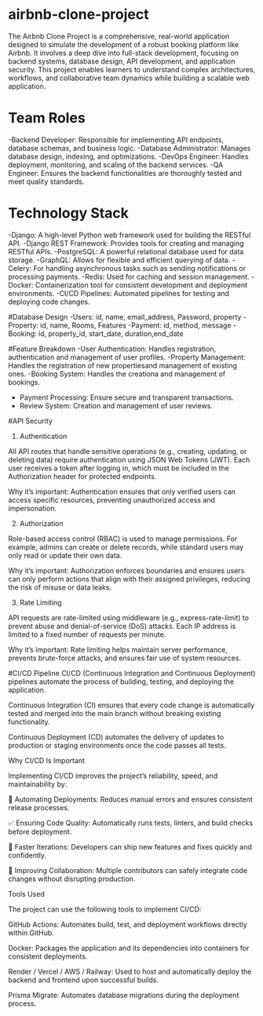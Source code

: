 # airbnb-clone-project
The Airbnb Clone Project is a comprehensive, real-world application designed to simulate the development of a robust booking platform like Airbnb. It involves a deep dive into full-stack development, focusing on backend systems, database design, API development, and application security. This project enables learners to understand complex architectures, workflows, and collaborative team dynamics while building a scalable web application.

# Team Roles
-Backend Developer: Responsible for implementing API endpoints, database schemas, and business logic.
-Database Administrator: Manages database design, indexing, and optimizations.
-DevOps Engineer: Handles deployment, monitoring, and scaling of the backend services.
-QA Engineer: Ensures the backend functionalities are thoroughly tested and meet quality standards.

# Technology Stack
-Django: A high-level Python web framework used for building the RESTful API.
-Django REST Framework: Provides tools for creating and managing RESTful APIs.
-PostgreSQL: A powerful relational database used for data storage.
-GraphQL: Allows for flexible and efficient querying of data.
-Celery: For handling asynchronous tasks such as sending notifications or processing payments.
-Redis: Used for caching and session management.
-Docker: Containerization tool for consistent development and deployment environments.
-CI/CD Pipelines: Automated pipelines for testing and deploying code changes.

#Database Design
-Users: id, name, email_address, Password, property
-Property: id, name, Rooms, Features
-Payment: id, method, message
-Booking: id, property_id, start_date, duration,end_date

#Feature Breakdown
-User Authentication: Handles registration, authentication and management of user profiles.
-Property Management: Handles the registration of new propertiesand management of existing ones.
-Booking System: Handles the creationa and management of bookings.
- Payment Processing: Ensure secure and transparent transactions.
- Review System: Creation and management of user reviews.

#API Security
1. Authentication

All API routes that handle sensitive operations (e.g., creating, updating, or deleting data) require authentication using JSON Web Tokens (JWT).
Each user receives a token after logging in, which must be included in the Authorization header for protected endpoints.

Why it’s important:
Authentication ensures that only verified users can access specific resources, preventing unauthorized access and impersonation.

2. Authorization

Role-based access control (RBAC) is used to manage permissions.
For example, admins can create or delete records, while standard users may only read or update their own data.

Why it’s important:
Authorization enforces boundaries and ensures users can only perform actions that align with their assigned privileges, reducing the risk of misuse or data leaks.

3. Rate Limiting

API requests are rate-limited using middleware (e.g., express-rate-limit) to prevent abuse and denial-of-service (DoS) attacks.
Each IP address is limited to a fixed number of requests per minute.

Why it’s important:
Rate limiting helps maintain server performance, prevents brute-force attacks, and ensures fair use of system resources.

#CI/CD Pipeline
CI/CD (Continuous Integration and Continuous Deployment) pipelines automate the process of building, testing, and deploying the application.

Continuous Integration (CI) ensures that every code change is automatically tested and merged into the main branch without breaking existing functionality.

Continuous Deployment (CD) automates the delivery of updates to production or staging environments once the code passes all tests.

Why CI/CD Is Important

Implementing CI/CD improves the project’s reliability, speed, and maintainability by:

🚀 Automating Deployments: Reduces manual errors and ensures consistent release processes.

✅ Ensuring Code Quality: Automatically runs tests, linters, and build checks before deployment.

🔄 Faster Iterations: Developers can ship new features and fixes quickly and confidently.

🧩 Improving Collaboration: Multiple contributors can safely integrate code changes without disrupting production.

Tools Used

The project can use the following tools to implement CI/CD:

GitHub Actions: Automates build, test, and deployment workflows directly within GitHub.

Docker: Packages the application and its dependencies into containers for consistent deployments.

Render / Vercel / AWS / Railway: Used to host and automatically deploy the backend and frontend upon successful builds.

Prisma Migrate: Automates database migrations during the deployment process.

